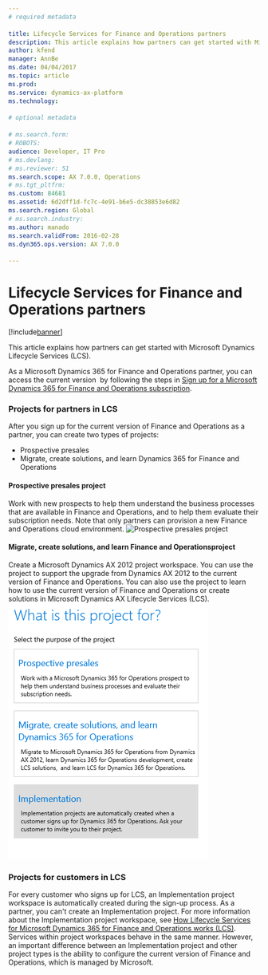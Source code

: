 ```yaml
---
# required metadata

title: Lifecycle Services for Finance and Operations partners
description: This article explains how partners can get started with Microsoft Dynamics Lifecycle Services (LCS). 
author: kfend
manager: AnnBe
ms.date: 04/04/2017
ms.topic: article
ms.prod: 
ms.service: dynamics-ax-platform
ms.technology: 

# optional metadata

# ms.search.form: 
# ROBOTS: 
audience: Developer, IT Pro
# ms.devlang: 
# ms.reviewer: 51
ms.search.scope: AX 7.0.0, Operations
# ms.tgt_pltfrm: 
ms.custom: 84681
ms.assetid: 6d2dff1d-fc7c-4e91-b6e5-dc38853e6d82
ms.search.region: Global
# ms.search.industry: 
ms.author: manado
ms.search.validFrom: 2016-02-28
ms.dyn365.ops.version: AX 7.0.0

---
```


# Lifecycle Services for Finance and Operations partners

[!include[banner](../includes/banner.md)]


This article explains how partners can get started with Microsoft Dynamics Lifecycle Services (LCS). 

As a Microsoft Dynamics 365 for Finance and Operations partner, you can access the current version  by following the steps in [Sign up for a Microsoft Dynamics 365 for Finance and Operations subscription](../dev-tools/sign-up-preview-subscription.md).

### Projects for partners in LCS

After you sign up for the current version of Finance and Operations as a partner, you can create two types of projects:

-   Prospective presales
-   Migrate, create solutions, and learn Dynamics 365 for Finance and Operations

#### Prospective presales project

Work with new prospects to help them understand the business processes that are available in Finance and Operations, and to help them evaluate their subscription needs. Note that only partners can provision a new Finance and Operations cloud environment. ![Prospective presales project](https://msdnshared.blob.core.windows.net/media/2016/05/27-1024x514.png)

#### Migrate, create solutions, and learn Finance and Operationsproject

Create a Microsoft Dynamics AX 2012 project workspace. You can use the project to support the upgrade from Dynamics AX 2012 to the current version of Finance and Operations. You can also use the project to learn how to use the current version of Finance and Operations or create solutions in Microsoft Dynamics AX Lifecycle Services (LCS). [![lcsforpartnersbrandingupdateart](./media/lcsforpartnersbrandingupdateart.png)](./media/lcsforpartnersbrandingupdateart.png)

### Projects for customers in LCS

For every customer who signs up for LCS, an Implementation project workspace is automatically created during the sign-up process. As a partner, you can't create an Implementation project. For more information about the Implementation project workspace, see [How Lifecycle Services for Microsoft Dynamics 365 for Finance and Operations works (LCS)](lcs-works-lcs.md). Services within project workspaces behave in the same manner. However, an important difference between an Implementation project and other project types is the ability to configure the current version of Finance and Operations, which is managed by Microsoft.



